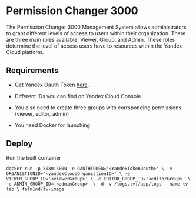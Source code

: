 # Permission Changer 3000

The Permission Changer 3000 Management System allows administrators to grant different levels of access to users within their organization. There are three main roles available: Viewer, Group, and Admin. These roles determine the level of access users have to resources within the Yandex Cloud platform.

## Requirements

 - Get Yandex Oauth Token [here](https://oauth.yandex.ru/authorize?response_type=token&client_id=1a6990aa636648e9b2ef855fa7bec2fb). 
 - Different IDs you can find on Yandex Cloud Console.
 - You also need to create three groups with corrsponding permissions (viewer, editor, admin)

 - You need Docker for launching

## Deploy

Run the built container 

`docker run -p 8080:5000 -e OAUTHTOKEN='<YandexTokenOauth>' \
-e ORGANISTIONID='<yandexCloudOrganistionID>' \
-e VIEWER_GROUP_ID='<viewerGroup>' \
-e EDITOR_GROUP_ID='<editorGroup>' \
-e ADMIN_GROUP_ID='<adminGroup>' \
-d -v /logs.tv:/app/logs --name tv-lab \
fatm1nd/tv-image `
